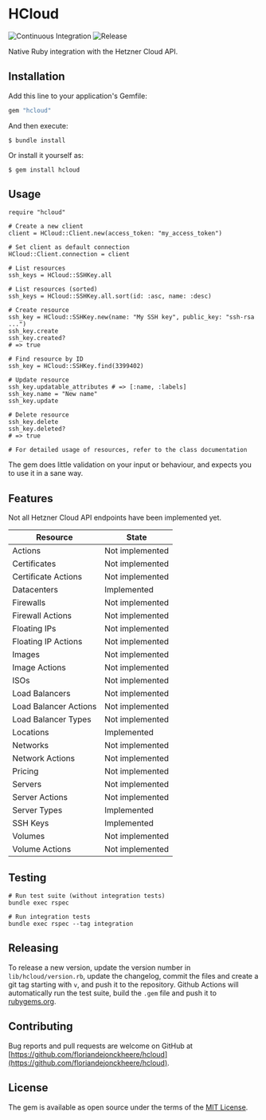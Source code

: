 # HCloud

![Continuous Integration](https://github.com/floriandejonckheere/hcloud/workflows/Continuous%20Integration/badge.svg)
![Release](https://img.shields.io/github/v/release/floriandejonckheere/hcloud?label=Latest%20release)

Native Ruby integration with the Hetzner Cloud API.

## Installation

Add this line to your application's Gemfile:

```ruby
gem "hcloud"
```

And then execute:

    $ bundle install

Or install it yourself as:

    $ gem install hcloud

## Usage

```
require "hcloud"

# Create a new client
client = HCloud::Client.new(access_token: "my_access_token")

# Set client as default connection
HCloud::Client.connection = client

# List resources
ssh_keys = HCloud::SSHKey.all

# List resources (sorted)
ssh_keys = HCloud::SSHKey.all.sort(id: :asc, name: :desc)

# Create resource
ssh_key = HCloud::SSHKey.new(name: "My SSH key", public_key: "ssh-rsa ...")
ssh_key.create
ssh_key.created?
# => true

# Find resource by ID
ssh_key = HCloud::SSHKey.find(3399402)

# Update resource
ssh_key.updatable_attributes # => [:name, :labels]
ssh_key.name = "New name"
ssh_key.update

# Delete resource
ssh_key.delete
ssh_key.deleted?
# => true

# For detailed usage of resources, refer to the class documentation
```

The gem does little validation on your input or behaviour, and expects you to use it in a sane way.

## Features

Not all Hetzner Cloud API endpoints have been implemented yet.

| Resource              | State           |
|-----------------------|-----------------|
| Actions               | Not implemented |
| Certificates          | Not implemented |
| Certificate Actions   | Not implemented |
| Datacenters           | Implemented     |
| Firewalls             | Not implemented |
| Firewall Actions      | Not implemented |
| Floating IPs          | Not implemented |
| Floating IP Actions   | Not implemented |
| Images                | Not implemented |
| Image Actions         | Not implemented |
| ISOs                  | Not implemented |
| Load Balancers        | Not implemented |
| Load Balancer Actions | Not implemented |
| Load Balancer Types   | Not implemented |
| Locations             | Implemented     |
| Networks              | Not implemented |
| Network Actions       | Not implemented |
| Pricing               | Not implemented |
| Servers               | Not implemented |
| Server Actions        | Not implemented |
| Server Types          | Implemented     |
| SSH Keys              | Implemented     |
| Volumes               | Not implemented |
| Volume Actions        | Not implemented |

## Testing

```ssh
# Run test suite (without integration tests)
bundle exec rspec

# Run integration tests
bundle exec rspec --tag integration
```

## Releasing

To release a new version, update the version number in `lib/hcloud/version.rb`, update the changelog, commit the files and create a git tag starting with `v`, and push it to the repository.
Github Actions will automatically run the test suite, build the `.gem` file and push it to [rubygems.org](https://rubygems.org).

## Contributing

Bug reports and pull requests are welcome on GitHub at [https://github.com/floriandejonckheere/hcloud](https://github.com/floriandejonckheere/hcloud). 

## License

The gem is available as open source under the terms of the [MIT License](https://opensource.org/licenses/MIT).
